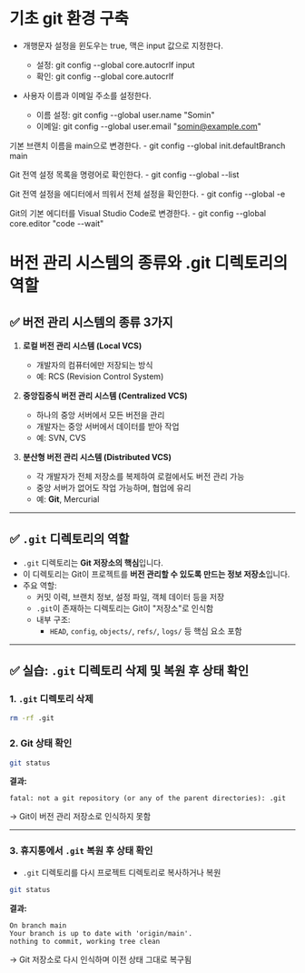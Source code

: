 # 기초 git 환경 구축

- 개행문자 설정을 윈도우는 true, 맥은 input 값으로 지정한다.
    - 설정: git config --global core.autocrlf input
    - 확인: git config --global core.autocrlf

- 사용자 이름과 이메일 주소를 설정한다.
    - 이름 설정: git config --global user.name "Somin"
    - 이메일: git config --global user.email "somin@example.com"

기본 브랜치 이름을 main으로 변경한다.
    - git config --global init.defaultBranch main

Git 전역 설정 목록을 명령어로 확인한다.
    - git config --global --list

Git 전역 설정을 에디터에서 띄워서 전체 설정을 확인한다.
    - git config --global -e

Git의 기본 에디터를 Visual Studio Code로 변경한다.
    - git config --global core.editor "code --wait"

# 버전 관리 시스템의 종류와 .git 디렉토리의 역할

## ✅ 버전 관리 시스템의 종류 3가지

1. **로컬 버전 관리 시스템 (Local VCS)**
   - 개발자의 컴퓨터에만 저장되는 방식
   - 예: RCS (Revision Control System)

2. **중앙집중식 버전 관리 시스템 (Centralized VCS)**
   - 하나의 중앙 서버에서 모든 버전을 관리
   - 개발자는 중앙 서버에서 데이터를 받아 작업
   - 예: SVN, CVS

3. **분산형 버전 관리 시스템 (Distributed VCS)**
   - 각 개발자가 전체 저장소를 복제하여 로컬에서도 버전 관리 가능
   - 중앙 서버가 없어도 작업 가능하며, 협업에 유리
   - 예: **Git**, Mercurial

---

## ✅ `.git` 디렉토리의 역할

- `.git` 디렉토리는 **Git 저장소의 핵심**입니다.
- 이 디렉토리는 Git이 프로젝트를 **버전 관리할 수 있도록 만드는 정보 저장소**입니다.
- 주요 역할:
  - 커밋 이력, 브랜치 정보, 설정 파일, 객체 데이터 등을 저장
  - `.git`이 존재하는 디렉토리는 Git이 "저장소"로 인식함
  - 내부 구조:
    - `HEAD`, `config`, `objects/`, `refs/`, `logs/` 등 핵심 요소 포함

---

## ✅ 실습: `.git` 디렉토리 삭제 및 복원 후 상태 확인

### 1. `.git` 디렉토리 삭제
```bash
rm -rf .git
```

### 2. Git 상태 확인
```bash
git status
```
**결과:**
```
fatal: not a git repository (or any of the parent directories): .git
```
→ Git이 버전 관리 저장소로 인식하지 못함

---

### 3. 휴지통에서 `.git` 복원 후 상태 확인
- `.git` 디렉토리를 다시 프로젝트 디렉토리로 복사하거나 복원

```bash
git status
```

**결과:**
```
On branch main
Your branch is up to date with 'origin/main'.
nothing to commit, working tree clean
```
→ Git 저장소로 다시 인식하며 이전 상태 그대로 복구됨
